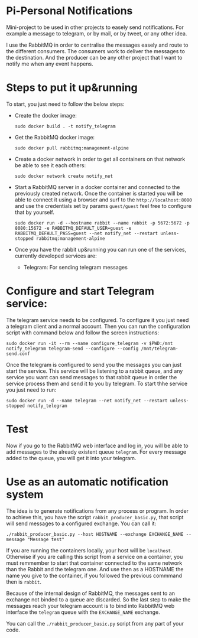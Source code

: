 # Pi-Personal Notifications
Mini-project to be used in other projects to easely send notifications. For example a message to telegram, or by mail, or by tweet, or any other idea.

I use the RabbitMQ in order to centralise the messages easely and route to the different consumers. The consumers work to deliver the messages to the destination. And the producer can be any other project that I want to notify me when any event happens.

# Steps to put it up&running
To start, you just need to follow the below steps:
* Create the docker image:

      sudo docker build . -t notify_telegram

* Get the RabbitMQ docker image:

      sudo docker pull rabbitmq:management-alpine

* Create a docker network in order to get all containers on that network be able to see it each others:

      sudo docker network create notify_net

* Start a RabbitMQ server in a docker container and connected to the previously created network. Once the container is started you will be able to connect it using a browser and surf to the `http://localhost:8080` and use the credentials set by params `guest/guest` feel free to configure that by yourself.

      sudo docker run -d --hostname rabbit --name rabbit -p 5672:5672 -p 8080:15672 -e RABBITMQ_DEFAULT_USER=guest -e RABBITMQ_DEFAULT_PASS=guest --net notify_net --restart unless-stopped rabbitmq:management-alpine

* Once you have the rabbit up&running you can run one of the services, currently developed services are:

  * Telegram: For sending telegram messages

# Configure and start Telegram service:
The telegram service needs to be configured. To configure it you just need a telegram client and a normal account. Then you can run the configuration script with command below and follow the screen instructions:

    sudo docker run -it --rm --name configure_telegram -v $PWD:/mnt notify_telegram telegram-send --configure --config /mnt/telegram-send.conf

Once the telegram is configured to send you the messages you can just start the service. This service will be listening to a rabbit queue, and any service you want can send messages to that rabbit queue in order the service process them and send it to you by telegram. To start thhe service you just need to run:

    sudo docker run -d --name telegram --net notify_net --restart unless-stopped notify_telegram

# Test

Now if you go to the RabbitMQ web interface and log in, you will be able to add messages to the already existent queue `telegram`. For every message added to the queue, you will get it into your telegram.

# Use as an automatic notification system

The idea is to generate notifications from any process or program. In order to achieve this, you have the script `rabbit_producer_basic.py`, that script will send messages to a configured exchange. You can call it:

    ./rabbit_producer_basic.py --host HOSTNAME --exchange EXCHANGE_NAME --message "Message test"

If you are running the containers locally, your host will be `localhost`. Otherwise if you are calling this script from a service on a container, you must remmember to start that container connected to the same network than the Rabbit and the telegram one. And use then as a HOSTNAME the name you give to the container, if you followed the previous commmand then is `rabbit`.

Because of the internal design of RabbitMQ, the messages sent to an exchange not binded to a queue are discarded. So the last step to make the messages reach your telegram account is to bind into RabbitMQ web interface the `telegram` queue with the `EXCHANGE_NAME` exchange.

You can call the `./rabbit_producer_basic.py` script from any part of your code.